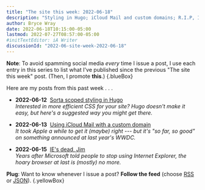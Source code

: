 ```yaml
---
title: "The site this week: 2022-06-18"
description: "Styling in Hugo; iCloud Mail and custom domains; R.I.P, IE."
author: Bryce Wray
date: 2022-06-18T10:15:00-05:00
lastmod: 2022-07-27T08:57:00-05:00
#initTextEditor: iA Writer
discussionId: "2022-06-site-week-2022-06-18"
---
```


**Note**: To avoid spamming social media *every* time I issue a post, I use each entry in this series to list what I've published since the previous "The site this week" post. (Then, I promote **this**.)
{.blueBox}

Here are my posts from this past week . . .

- <span class="sansSerif"><strong class="pokey">2022-06-12</strong></span>&nbsp;&nbsp;[Sorta scoped styling in Hugo](/posts/2022/06/sorta-scoped-styling-hugo/)\
*Interested in more efficient CSS for your site? Hugo doesn't make it easy, but here's a suggested way you might get there.*

- <span class="sansSerif"><strong class="pokey">2022-06-13</strong></span>&nbsp;&nbsp;[Using iCloud Mail with a custom domain](/posts/2022/06/using-icloud-mail-custom-domain/)\
*It took Apple a while to get it (maybe) right --- but it's "so far, so good" on something announced at last year's WWDC.*

- <span class="sansSerif"><strong class="pokey">2022-06-15</strong></span>&nbsp;&nbsp;[IE's dead, Jim](/posts/2022/06/ies-dead-jim/)\
*Years after Microsoft told people to stop using Internet Explorer, the hoary browser at last is (mostly) no more.*

**Plug**: Want to know whenever I issue a post? **Follow the feed** (choose [RSS](/index.xml) or [JSON](/index.json)).
{.yellowBox}
